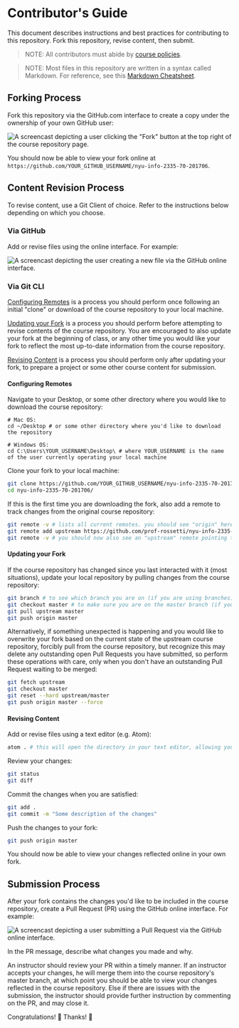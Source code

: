 # Contributor's Guide

This document describes instructions and best practices for contributing to this repository. Fork this repository, revise content, then submit.

> NOTE: All contributors must abide by [course policies](/POLICIES.md).

> NOTE: Most files in this repository are written in a syntax called Markdown. For reference, see this [Markdown Cheatsheet](https://guides.github.com/pdfs/markdown-cheatsheet-online.pdf).

## Forking Process

Fork this repository via the GitHub.com interface to create a copy under the ownership of your own GitHub user:

![A screencast depicting a user clicking the "Fork" button at the top right of the course repository page.](/admin/forking.gif)

You should now be able to view your fork online at `https://github.com/YOUR_GITHUB_USERNAME/nyu-info-2335-70-201706`.

## Content Revision Process

To revise content, use a Git Client of choice. Refer to the instructions below depending on which you choose.

### Via GitHub

Add or revise files using the online interface. For example:

![A screencast depicting the user creating a new file via the GitHub online interface.](/admin/revising-fork-content.gif)

### Via Git CLI

[Configuring Remotes](#configuring-remotes) is a process you should perform once following an initial "clone" or download of the course repository to your local machine.

[Updating your Fork](#updating-your-fork) is a process you should perform before attempting to revise contents of the course repository. You are encouraged to also update your fork at the beginning of class, or any other time you would like your fork to reflect the most up-to-date information from the course repository.

[Revising Content](#revising-content) is a process you should perform only after updating your fork, to prepare a project or some other course content for submission.

#### Configuring Remotes

Navigate to your Desktop, or some other directory where you would like to download the course repository:

```shell
# Mac OS:
cd ~/Desktop # or some other directory where you'd like to download the repository

# Windows OS:
cd C:\Users\YOUR_USERNAME\Desktop\ # where YOUR_USERNAME is the name of the user currently operating your local machine
```

Clone your fork to your local machine:

```` sh
git clone https://github.com/YOUR_GITHUB_USERNAME/nyu-info-2335-70-201706.git # feel free to use the SSH version instead only if you've done this kind of thing before
cd nyu-info-2335-70-201706/
````

If this is the first time you are downloading the fork, also add a remote to track changes from the original course repository:

```` sh
git remote -v # lists all current remotes. you should see "origin" here pointing to your fork.
git remote add upstream https://github.com/prof-rossetti/nyu-info-2335-70-201706.git # or use the SSH version if you are used to doing that: git@github.com:prof-rossetti/nyu-info-2335-70-201706.git
git remote -v # you should now also see an "upstream" remote pointing to the original course repository.
````

#### Updating your Fork

If the course repository has changed since you last interacted with it (most situations), update your local repository by pulling changes from the course repository:

```` sh
git branch # to see which branch you are on (if you are using branches)
git checkout master # to make sure you are on the master branch (if you are using branches)
git pull upstream master
git push origin master
````

Alternatively, if something unexpected is happening and you would like to overwrite your fork based on the current state of the upstream course repository, forcibly pull from the course repository, but recognize this may delete any outstanding open Pull Requests you have submitted, so perform these operations with care, only when you don't have an outstanding Pull Request waiting to be merged:

```` sh
git fetch upstream
git checkout master
git reset --hard upstream/master
git push origin master --force
````

#### Revising Content

Add or revise files using a text editor (e.g. Atom):

```` sh
atom . # this will open the directory in your text editor, allowing you to use to to edit file contents
````

Review your changes:

```` sh
git status
git diff
````

Commit the changes when you are satisfied:

```` sh
git add .
git commit -m "Some description of the changes"
````

Push the changes to your fork:

```` sh
git push origin master
````

You should now be able to view your changes reflected online in your own fork.

## Submission Process

After your fork contains the changes you'd like to be included in the course repository, create a Pull Request (PR) using the GitHub online interface. For example:

![A screencast depicting a user submitting a Pull Request via the GitHub online interface.](/admin/submitting-pull-request.gif)

In the PR message, describe what changes you made and why.

An instructor should review your PR within a timely manner. If an instructor accepts your changes, he will merge them into the course repository's master branch, at which point you should be able to view your changes reflected in the course repository. Else if there are issues with the submission, the instructor should provide further instruction by commenting on the PR, and may close it.

Congratulations! :clap: Thanks! :pray:
